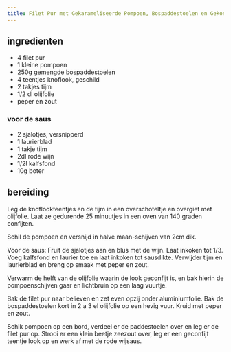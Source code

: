 ```yaml
---
title: Filet Pur met Gekarameliseerde Pompoen, Bospaddestoelen en Gekonfijte Knoflook
---
```


## ingredienten
* 4 filet pur
* 1 kleine pompoen
* 250g gemengde bospaddestoelen
* 4 teentjes knoflook, geschild
* 2 takjes tijm
* 1/2 dl olijfolie
* peper en zout

### voor de saus
* 2 sjalotjes, versnipperd
* 1 laurierblad
* 1 takje tijm
* 2dl rode wijn
* 1/2l kalfsfond
* 10g boter

## bereiding
Leg de knoflookteentjes en de tijm in een overschoteltje en overgiet met olijfolie. Laat ze gedurende 25 minuutjes in een oven van 140 graden confijten.

Schil de pompoen en versnijd in halve maan-schijven van 2cm dik.

Voor de saus: Fruit de sjalotjes aan en blus met de wijn. Laat inkoken tot 1/3. Voeg kalfsfond en laurier toe en laat inkoken tot sausdikte. Verwijder tijm en laurierblad en breng op smaak met peper en zout. 

Verwarm de helft van de olijfolie waarin de look geconfijt is, en bak hierin de pompoenschijven gaar en lichtbruin op een laag vuurtje.

Bak de filet pur naar believen en zet even opzij onder aluminiumfolie. Bak de bospaddestoelen kort in 2 a 3 el olijfolie op een hevig vuur. Kruid met peper en zout.

Schik pompoen op een bord, verdeel er de paddestoelen over en leg er de filet pur op. Strooi er een klein beetje zeezout over, leg er een geconfijt teentje look op en werk af met de rode wijsaus.

